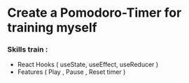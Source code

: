 # Create a Pomodoro-Timer for training myself

### Skills train :

- React Hooks ( useState, useEffect, useReducer )
- Features ( Play , Pause , Reset timer )
